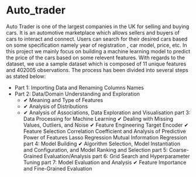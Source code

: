 # Auto_trader

Auto Trader is one of the largest companies in the UK for selling and buying cars. It is an automotive marketplace which allows sellers and buyers of cars to interact and connect. Users can search for their desired cars based on some specification namely year of registration , car model, price, etc. In this project we mainly focus on building a machine learning model to predict the price of the cars based on some relevent features. With regards to the dataset, we use a sample dataset which is composed of 11 unique features and 402005 observations. The process has been divided into several steps as stated below:

* Part 1: Importing Data and Renaming Columns Names
* Part 2: Data/Domain Understanding and Exploration
  * ✔ Meaning and Type of Features
  * ✔ Analysis of Distributions
  * ✔ Analysis of Associations, Data Exploration and Visualisation
part 3: Data Processing for Machine Learning
✔ Dealing with Missing Values, Outliers, and Noise
✔ Feature Engineering
Target Encoder
✔ Feature Selection
Correlation Coefficient and Analysis of Predictive Power of Features
Lasso Regression
Mutual Information Regression
part 4: Model Building
✔ Algorithm Selection, Model Instantiation and Configuration, and Model Ranking and Selection
part 5: Coarse-Grained Evaluation/Analysis
part 6: Grid Search and Hyperparameter Tuning
part 7: Model Evaluation and Analysis
✔ Feature Importance and Fine-Grained Evaluation

